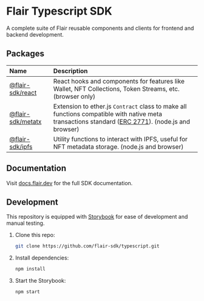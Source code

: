 # Flair Typescript SDK

A complete suite of Flair reusable components and clients for frontend and backend development.

## Packages

| Name                                   | Description                                                                                                                                                                                 |
| :------------------------------------- | :------------------------------------------------------------------------------------------------------------------------------------------------------------------------------------------ |
| [@flair-sdk/react](./packages/react)   | React hooks and components for features like Wallet, NFT Collections, Token Streams, etc. (browser only)                                                                                    |
| [@flair-sdk/metatx](./packages/metatx) | Extension to ether.js `Contract` class to make all functions compatible with native meta transactions standard ([ERC 2771](https://eips.ethereum.org/EIPS/eip-2771)). (node.js and browser) |
| [@flair-sdk/ipfs](./packages/ipfs)     | Utility functions to interact with IPFS, useful for NFT metadata storage. (node.js and browser)                                                                                             |

## Documentation

Visit [docs.flair.dev](https://docs.flair.dev) for the full SDK documentation.

## Development

This repository is equipped with [Storybook](https://storybook.js.org/) for ease of development and manual testing.

1. Clone this repo:

   ```sh
   git clone https://github.com/flair-sdk/typescript.git
   ```

2. Install dependencies:

   ```sh
   npm install
   ```

3. Start the Storybook:

   ```sh
   npm start
   ```
